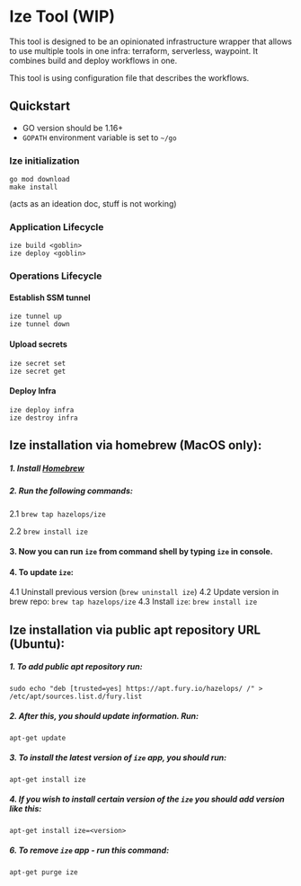 # Ize Tool (WIP)

This tool is designed to be an opinionated infrastructure wrapper that allows to use multiple tools in one infra: terraform, serverless, waypoint. 
It combines build and deploy workflows in one.

This tool is using configuration file that describes the workflows.

## Quickstart
- GO version should be 1.16+
- `GOPATH` environment variable is set to `~/go` 

### Ize initialization
```shell
go mod download
make install
```

(acts as an ideation doc, stuff is not working)
### Application Lifecycle

```shell
ize build <goblin>
ize deploy <goblin>
```

### Operations Lifecycle
#### Establish SSM tunnel
```shell
ize tunnel up
ize tunnel down
```

#### Upload secrets
```shell
ize secret set
ize secret get
```

#### Deploy Infra
```shell
ize deploy infra
ize destroy infra
```

## Ize installation via homebrew (MacOS only):

##### 1. Install [Homebrew](https://brew.sh/)

##### 2. Run the following commands:
  
  2.1 `brew tap hazelops/ize`
   
  2.2 `brew install ize`

#### 3. Now you can run `ize` from command shell by typing `ize` in console.

#### 4. To update `ize`:
  4.1 Uninstall previous version (`brew uninstall ize`)
  4.2 Update version in brew repo: `brew tap hazelops/ize`
  4.3 Install `ize`: `brew install ize`

## Ize installation via public apt repository URL (Ubuntu):

##### 1. To add public apt repository run:

 ```shell
sudo echo "deb [trusted=yes] https://apt.fury.io/hazelops/ /" > /etc/apt/sources.list.d/fury.list
```

##### 2. After this, you should update information. Run:
```shell
apt-get update
```

##### 3. To install the latest version of `ize` app, you should run:

```shell
apt-get install ize 
```

##### 4. If you wish to install certain version of the `ize` you should add version like this:

 ```shell
 apt-get install ize=<version>
 ```

##### 6. To remove `ize` app - run this command:

```shell
apt-get purge ize
```
